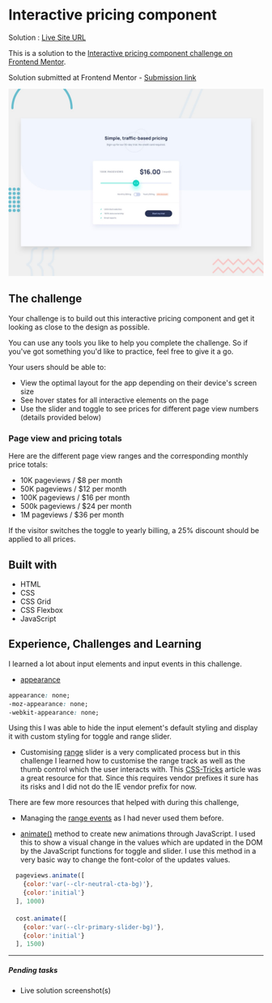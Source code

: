 #   Interactive pricing component

Solution : [Live Site URL](https://frontend-mentor-challenges-ecru.vercel.app/interactive-pricing-component/)

This is a solution to the [Interactive pricing component challenge on Frontend Mentor](https://www.frontendmentor.io/challenges/interactive-pricing-component-t0m8PIyY8).

Solution submitted at Frontend Mentor - [Submission link](https://www.frontendmentor.io/solutions/interactive-pricing-component-2-kA9Qp9v)

![Design preview for the Interactive pricing component coding challenge](./design/desktop-preview.jpg)

## The challenge

Your challenge is to build out this interactive pricing component and get it looking as close to the design as possible.

You can use any tools you like to help you complete the challenge. So if you've got something you'd like to practice, feel free to give it a go.

Your users should be able to:

- View the optimal layout for the app depending on their device's screen size
- See hover states for all interactive elements on the page
- Use the slider and toggle to see prices for different page view numbers (details provided below)

### Page view and pricing totals

Here are the different page view ranges and the corresponding monthly price totals:

- 10K pageviews / $8 per month
- 50K pageviews / $12 per month
- 100K pageviews / $16 per month
- 500k pageviews / $24 per month
- 1M pageviews / $36 per month

If the visitor switches the toggle to yearly billing, a 25% discount should be applied to all prices.

## Built with
- HTML
- CSS
- CSS Grid
- CSS Flexbox
- JavaScript 

## Experience, Challenges and Learning

I learned a lot about input elements and input events in this challenge. 

- [appearance](https://developer.mozilla.org/en-US/docs/Web/CSS/appearance)

```CSS
appearance: none;
-moz-appearance: none;
-webkit-appearance: none;
```

Using this I was able to hide the input element's default styling and display it with custom styling for toggle and range slider. 

- Customising [range](https://developer.mozilla.org/en-US/docs/Web/HTML/Element/input/range) slider is a very complicated process but in this challenge I learned how to customise the range track as well as the thumb control which the user interacts with. 
This [CSS-Tricks](https://css-tricks.com/styling-cross-browser-compatible-range-inputs-css/) article was a great resource for that. Since this requires vendor prefixes it sure has its risks and I did not do the IE vendor prefix for now. 

There are few more resources that helped with during this challenge,

- Managing the [range events](https://developer.mozilla.org/en-US/docs/Web/API/GlobalEventHandlers/oninput) as I had never used them before. 

- [animate()](https://developer.mozilla.org/en-US/docs/Web/API/Element/animate) method to create new animations through JavaScript. I used this to show a visual change in the values which are updated in the DOM by the JavaScript functions for toggle and slider. I use this method in a very basic way to change the font-color of the updates values.

```javascript
  pageviews.animate([
    {color:'var(--clr-neutral-cta-bg)'},
    {color:'initial'}
  ], 1000)

  cost.animate([
    {color:'var(--clr-primary-slider-bg)'},
    {color:'initial'}
  ], 1500)
  ```


-----
 ##### Pending tasks

- Live solution screenshot(s)

